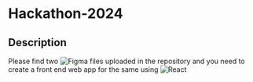 # Hackathon-2024

## Description 
Please find two ![Figma](https://img.shields.io/badge/figma-%23F24E1E.svg?style=for-the-badge&logo=figma&logoColor=white) files uploaded in the repository and you need to create a front end web app for the same using ![React](https://img.shields.io/badge/react-%2320232a.svg?style=for-the-badge&logo=react&logoColor=%2361DAFB) 



## 
